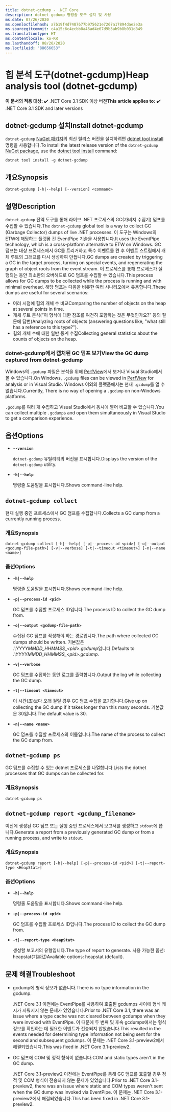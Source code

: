 ```yaml
---
title: dotnet-gcdump - .NET Core
description: dotnet-gcdump 명령줄 도구 설치 및 사용
ms.date: 07/26/2020
ms.openlocfilehash: a7b19f4d7487677b975621e7267a17894dae2e3a
ms.sourcegitcommit: c4a15c6c4ecbb8a46ad4e67d9b3ab9b8b031d849
ms.translationtype: HT
ms.contentlocale: ko-KR
ms.lasthandoff: 08/20/2020
ms.locfileid: "88656653"
---
```

# <a name="heap-analysis-tool-dotnet-gcdump"></a><span data-ttu-id="74685-103">힙 분석 도구(dotnet-gcdump)</span><span class="sxs-lookup"><span data-stu-id="74685-103">Heap analysis tool (dotnet-gcdump)</span></span>

<span data-ttu-id="74685-104">**이 문서의 적용 대상:** ✔️ .NET Core 3.1 SDK 이상 버전</span><span class="sxs-lookup"><span data-stu-id="74685-104">**This article applies to:** ✔️ .NET Core 3.1 SDK and later versions</span></span>

## <a name="install-dotnet-gcdump"></a><span data-ttu-id="74685-105">dotnet-gcdump 설치</span><span class="sxs-lookup"><span data-stu-id="74685-105">Install dotnet-gcdump</span></span>

<span data-ttu-id="74685-106">`dotnet-gcdump` [NuGet 패키지](https://www.nuget.org/packages/dotnet-gcdump)의 최신 릴리스 버전을 설치하려면 [dotnet tool install](../tools/dotnet-tool-install.md) 명령을 사용합니다.</span><span class="sxs-lookup"><span data-stu-id="74685-106">To install the latest release version of the `dotnet-gcdump` [NuGet package](https://www.nuget.org/packages/dotnet-gcdump), use the [dotnet tool install](../tools/dotnet-tool-install.md) command:</span></span>

```dotnetcli
dotnet tool install -g dotnet-gcdump
```

## <a name="synopsis"></a><span data-ttu-id="74685-107">개요</span><span class="sxs-lookup"><span data-stu-id="74685-107">Synopsis</span></span>

```console
dotnet-gcdump [-h|--help] [--version] <command>
```

## <a name="description"></a><span data-ttu-id="74685-108">설명</span><span class="sxs-lookup"><span data-stu-id="74685-108">Description</span></span>

<span data-ttu-id="74685-109">`dotnet-gcdump` 전역 도구를 통해 라이브 .NET 프로세스의 GC(가비지 수집기) 덤프를 수집할 수 있습니다.</span><span class="sxs-lookup"><span data-stu-id="74685-109">The `dotnet-gcdump` global tool is a way to collect GC (Garbage Collector) dumps of live .NET processes.</span></span> <span data-ttu-id="74685-110">이 도구는 Windows의 ETW에 해당하는 플랫폼 간 EventPipe 기술을 사용합니다.</span><span class="sxs-lookup"><span data-stu-id="74685-110">It uses the EventPipe technology, which is a cross-platform alternative to ETW on Windows.</span></span> <span data-ttu-id="74685-111">GC 덤프는 대상 프로세스에서 GC를 트리거하고 특수 이벤트를 켠 후 이벤트 스트림에서 개체 루트의 그래프를 다시 생성하여 만듭니다.</span><span class="sxs-lookup"><span data-stu-id="74685-111">GC dumps are created by triggering a GC in the target process, turning on special events, and regenerating the graph of object roots from the event stream.</span></span> <span data-ttu-id="74685-112">이 프로세스를 통해 프로세스가 실행되는 동안 최소한의 오버헤드로 GC 덤프를 수집할 수 있습니다.</span><span class="sxs-lookup"><span data-stu-id="74685-112">This process allows for GC dumps to be collected while the process is running and with minimal overhead.</span></span> <span data-ttu-id="74685-113">해당 덤프는 다음을 비롯한 여러 시나리오에서 유용합니다.</span><span class="sxs-lookup"><span data-stu-id="74685-113">These dumps are useful for several scenarios:</span></span>

- <span data-ttu-id="74685-114">여러 시점에 힙의 개체 수 비교</span><span class="sxs-lookup"><span data-stu-id="74685-114">Comparing the number of objects on the heap at several points in time.</span></span>
- <span data-ttu-id="74685-115">개체 루트 분석(“이 형식에 대한 참조를 여전히 포함하는 것은 무엇인가요?” 등의 질문에 답변)</span><span class="sxs-lookup"><span data-stu-id="74685-115">Analyzing roots of objects (answering questions like, "what still has a reference to this type?").</span></span>
- <span data-ttu-id="74685-116">힙의 개체 수에 대한 일반 통계 수집</span><span class="sxs-lookup"><span data-stu-id="74685-116">Collecting general statistics about the counts of objects on the heap.</span></span>

### <a name="view-the-gc-dump-captured-from-dotnet-gcdump"></a><span data-ttu-id="74685-117">dotnet-gcdump에서 캡처된 GC 덤프 보기</span><span class="sxs-lookup"><span data-stu-id="74685-117">View the GC dump captured from dotnet-gcdump</span></span>

<span data-ttu-id="74685-118">Windows의 `.gcdump` 파일은 분석을 위해 [PerfView](https://github.com/microsoft/perfview)에서 보거나 Visual Studio에서 볼 수 있습니다.</span><span class="sxs-lookup"><span data-stu-id="74685-118">On Windows, `.gcdump` files can be viewed in [PerfView](https://github.com/microsoft/perfview) for analysis or in Visual Studio.</span></span> <span data-ttu-id="74685-119">Windows 이외의 플랫폼에서는 현재 `.gcdump`를 열 수 없습니다.</span><span class="sxs-lookup"><span data-stu-id="74685-119">Currently, There is no way of opening a `.gcdump` on non-Windows platforms.</span></span>

<span data-ttu-id="74685-120">`.gcdump`를 여러 개 수집하고 Visual Studio에서 동시에 열어 비교할 수 있습니다.</span><span class="sxs-lookup"><span data-stu-id="74685-120">You can collect multiple `.gcdump`s and open them simultaneously in Visual Studio to get a comparison experience.</span></span>

## <a name="options"></a><span data-ttu-id="74685-121">옵션</span><span class="sxs-lookup"><span data-stu-id="74685-121">Options</span></span>

- **`--version`**

  <span data-ttu-id="74685-122">`dotnet-gcdump` 유틸리티의 버전을 표시합니다.</span><span class="sxs-lookup"><span data-stu-id="74685-122">Displays the version of the `dotnet-gcdump` utility.</span></span>

- **`-h|--help`**

  <span data-ttu-id="74685-123">명령줄 도움말을 표시합니다.</span><span class="sxs-lookup"><span data-stu-id="74685-123">Shows command-line help.</span></span>

## `dotnet-gcdump collect`

<span data-ttu-id="74685-124">현재 실행 중인 프로세스에서 GC 덤프를 수집합니다.</span><span class="sxs-lookup"><span data-stu-id="74685-124">Collects a GC dump from a currently running process.</span></span>

### <a name="synopsis"></a><span data-ttu-id="74685-125">개요</span><span class="sxs-lookup"><span data-stu-id="74685-125">Synopsis</span></span>

```console
dotnet-gcdump collect [-h|--help] [-p|--process-id <pid>] [-o|--output <gcdump-file-path>] [-v|--verbose] [-t|--timeout <timeout>] [-n|--name <name>]
```

### <a name="options"></a><span data-ttu-id="74685-126">옵션</span><span class="sxs-lookup"><span data-stu-id="74685-126">Options</span></span>

- **`-h|--help`**

  <span data-ttu-id="74685-127">명령줄 도움말을 표시합니다.</span><span class="sxs-lookup"><span data-stu-id="74685-127">Shows command-line help.</span></span>

- **`-p|--process-id <pid>`**

  <span data-ttu-id="74685-128">GC 덤프를 수집할 프로세스 ID입니다.</span><span class="sxs-lookup"><span data-stu-id="74685-128">The process ID to collect the GC dump from.</span></span>

- **`-o|--output <gcdump-file-path>`**

  <span data-ttu-id="74685-129">수집된 GC 덤프를 작성해야 하는 경로입니다.</span><span class="sxs-lookup"><span data-stu-id="74685-129">The path where collected GC dumps should be written.</span></span> <span data-ttu-id="74685-130">기본값은 *.\\YYYYMMDD\_HHMMSS\_\<pid>.gcdump*입니다.</span><span class="sxs-lookup"><span data-stu-id="74685-130">Defaults to *.\\YYYYMMDD\_HHMMSS\_\<pid>.gcdump*.</span></span>

- **`-v|--verbose`**

  <span data-ttu-id="74685-131">GC 덤프를 수집하는 동안 로그를 출력합니다.</span><span class="sxs-lookup"><span data-stu-id="74685-131">Output the log while collecting the GC dump.</span></span>

- **`-t|--timeout <timeout>`**

  <span data-ttu-id="74685-132">이 시간(초)보다 오래 걸릴 경우 GC 덤프 수집을 포기합니다.</span><span class="sxs-lookup"><span data-stu-id="74685-132">Give up on collecting the GC dump if it takes longer than this many seconds.</span></span> <span data-ttu-id="74685-133">기본값은 30입니다.</span><span class="sxs-lookup"><span data-stu-id="74685-133">The default value is 30.</span></span>

- **`-n|--name <name>`**

  <span data-ttu-id="74685-134">GC 덤프를 수집할 프로세스의 이름입니다.</span><span class="sxs-lookup"><span data-stu-id="74685-134">The name of the process to collect the GC dump from.</span></span>

## `dotnet-gcdump ps`

<span data-ttu-id="74685-135">GC 덤프를 수집할 수 있는 dotnet 프로세스를 나열합니다.</span><span class="sxs-lookup"><span data-stu-id="74685-135">Lists the dotnet processes that GC dumps can be collected for.</span></span>

### <a name="synopsis"></a><span data-ttu-id="74685-136">개요</span><span class="sxs-lookup"><span data-stu-id="74685-136">Synopsis</span></span>

```console
dotnet-gcdump ps
```

## `dotnet-gcdump report <gcdump_filename>`

<span data-ttu-id="74685-137">이전에 생성된 GC 덤프 또는 실행 중인 프로세스에서 보고서를 생성하고 `stdout`에 씁니다.</span><span class="sxs-lookup"><span data-stu-id="74685-137">Generate a report from a previously generated GC dump or from a running process, and write to `stdout`.</span></span>

### <a name="synopsis"></a><span data-ttu-id="74685-138">개요</span><span class="sxs-lookup"><span data-stu-id="74685-138">Synopsis</span></span>

```console
dotnet-gcdump report [-h|--help] [-p|--process-id <pid>] [-t|--report-type <HeapStat>]
```

### <a name="options"></a><span data-ttu-id="74685-139">옵션</span><span class="sxs-lookup"><span data-stu-id="74685-139">Options</span></span>

- **`-h|--help`**

  <span data-ttu-id="74685-140">명령줄 도움말을 표시합니다.</span><span class="sxs-lookup"><span data-stu-id="74685-140">Shows command-line help.</span></span>

- **`-p|--process-id <pid>`**

  <span data-ttu-id="74685-141">GC 덤프를 수집할 프로세스 ID입니다.</span><span class="sxs-lookup"><span data-stu-id="74685-141">The process ID to collect the GC dump from.</span></span>

- **`-t|--report-type <HeapStat>`**

  <span data-ttu-id="74685-142">생성할 보고서의 유형입니다.</span><span class="sxs-lookup"><span data-stu-id="74685-142">The type of report to generate.</span></span> <span data-ttu-id="74685-143">사용 가능한 옵션: heapstat(기본값)</span><span class="sxs-lookup"><span data-stu-id="74685-143">Available options: heapstat (default).</span></span>

## <a name="troubleshoot"></a><span data-ttu-id="74685-144">문제 해결</span><span class="sxs-lookup"><span data-stu-id="74685-144">Troubleshoot</span></span>

- <span data-ttu-id="74685-145">gcdump에 형식 정보가 없습니다.</span><span class="sxs-lookup"><span data-stu-id="74685-145">There is no type information in the gcdump.</span></span>

   <span data-ttu-id="74685-146">.NET Core 3.1 이전에는 EventPipe를 사용하여 호출된 gcdumps 사이에 형식 캐시가 지워지지 않는 문제가 있었습니다.</span><span class="sxs-lookup"><span data-stu-id="74685-146">Prior to .NET Core 3.1, there was an issue where a type cache was not cleared between gcdumps when they were invoked with EventPipe.</span></span> <span data-ttu-id="74685-147">이 때문에 두 번째 및 후속 gcdumps에서는 형식 정보를 확인하는 데 필요한 이벤트가 전송되지 않았습니다.</span><span class="sxs-lookup"><span data-stu-id="74685-147">This resulted in the events needed for determining type information not being sent for the second and subsequent gcdumps.</span></span> <span data-ttu-id="74685-148">이 문제는 .NET Core 3.1-preview2에서 해결되었습니다.</span><span class="sxs-lookup"><span data-stu-id="74685-148">This was fixed in .NET Core 3.1-preview2.</span></span>

- <span data-ttu-id="74685-149">GC 덤프에 COM 및 정적 형식이 없습니다.</span><span class="sxs-lookup"><span data-stu-id="74685-149">COM and static types aren't in the GC dump.</span></span>

   <span data-ttu-id="74685-150">.NET Core 3.1-preview2 이전에는 EventPipe를 통해 GC 덤프를 호출할 경우 정적 및 COM 형식이 전송되지 않는 문제가 있었습니다.</span><span class="sxs-lookup"><span data-stu-id="74685-150">Prior to .NET Core 3.1-preview2, there was an issue where static and COM types weren't sent when the GC dump was invoked via EventPipe.</span></span> <span data-ttu-id="74685-151">이 문제는 .NET Core 3.1-preview2에서 해결되었습니다.</span><span class="sxs-lookup"><span data-stu-id="74685-151">This has been fixed in .NET Core 3.1-preview2.</span></span>
